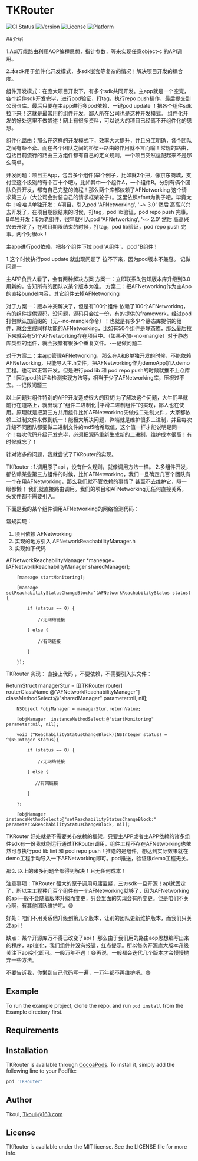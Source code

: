 # TKRouter

[![CI Status](https://img.shields.io/travis/TKRouter/TKRouter.svg?style=flat)](https://travis-ci.org/TKRouter/TKRouter)
[![Version](https://img.shields.io/cocoapods/v/TKRouter.svg?style=flat)](https://cocoapods.org/pods/TKRouter)
[![License](https://img.shields.io/cocoapods/l/TKRouter.svg?style=flat)](https://cocoapods.org/pods/TKRouter)
[![Platform](https://img.shields.io/cocoapods/p/TKRouter.svg?style=flat)](https://cocoapods.org/pods/TKRouter)


##介绍

1.Api万能路由利用AOP编程思想，指针参数，等来实现任意object-c 的API调用。

2.本sdk用于组件化开发模式，多sdk嵌套等复杂的情况！解决项目开发的耦合度。

组件开发模式：在庞大项目开发下，有多个sdk共同开发。主app就是一个空壳，各个组件sdk开发完毕，进行pod验证，打tag，执行repo push操作，最后提交到公司仓库。最后只要在主app进行多pod依赖，一键pod update ！把各个组件sdk拉下来！这就是最常用的组件开发。鄙人所在公司也是这种开发模式。
组件化开发的好处这里不做赘述！网上有很多资料，可以说大的项目已经离不开组件化的思想。

组件化路由：那么在这样的开发模式下，效率大大提升，并且分工明确，各个团队之间有条不紊。而在各个团队之间的桥梁--路由的作用就不言而喻！常规的路由，包括目前流行的路由三方组件都有自己的定义规则，一个项目突然适配起来不是那么简单。

开发问题：项目主App，包含多个组件(举个例子，比如就2个把，像京东商城，支付宝这个级别的有个百十个吧)，比如其中一个组件A，一个组件B。分别有俩个团队负责开发，都有自己完整的流程！那么两个库都依赖了AFNetworking 这个请求第三方（大公司会封装自己的请求框架轮子）。这里依照afnet为例子吧，毕竟太牛！哈哈
A单独开发：A项目，引入pod 'AFNetworking', '~> 3.0'  然后 高高兴兴去开发了，在项目期限结束的时候，打tag，pod lib验证，pod repo push 完事。
B单独开发：B为老组件，很早就引入pod 'AFNetworking', '~> 2.0'  然后 高高兴兴去开发了，在项目期限结束的时候，打tag，pod lib验证，pod repo push 完事。两个对很ok！

主app进行pod依赖，把各个组件下拉   pod 'A组件'， pod 'B组件'!

1.这个时候执行pod update 就出现问题了 拉不下来，因为pod版本不兼容。 记做  问题一

主APP负责人看了，会有两种解决方案
方案一：立即联系B,告知版本库升级到3.0用新的，告知所有的团队以某个版本为准。
方案二：把AFNetworking作为主App的直接bundel内容，其它组件去掉AFNetworking

对于方案一：版本冲突解决了，但是有100个组件 依赖了100个AFNetworking，有的组件提供源码，没问题，源码只会拉一份，有的提供的framework，经过pod打包默认加前缀的（无--no-mangle命令）！也就是有多少个静态库提供的组件，就会生成同样功能的AFNetworking，比如有50个组件是静态库，那么最后拉下来就会有51个AFNetworking存在项目中。（如果不加--no-mangle）对于静态库类型的组件，就会报错有很多个重复文件。---记做问题二

对于方案二：主app管理AFNetworking，那么在A和B单独开发的时候，不能依赖AFNetworking，只能导入主.h文件，把AFNetworking作为demoApp加入demo工程。也可以正常开发。但是进行pod lib 和 pod repo push的时候就推不上仓库了！因为pod验证会检测实现方法等，相当于少了AFNetworking库，压根过不去。--记做问题三

以上问题对组件特别的APP开发造成很大的困扰!为了解决这个问题，大牛们早就前行在道路上，就出现了“组件二进制化||平滑二进制组件”的实现，鄙人也在使用。原理就是把第三方共用组件比如AFNetworking先做成二进制文件，大家都依赖二进制文件来做到统一！能极大解决问题，弊端就是维护很多二进制，并且每次升级不同团队都要做二进制文件的md5哈希取值，这个值一样才能说明是同一个！每次代码升级开发完毕，必须把源码重新生成新的二进制，维护成本很高！有时候就忘了！

针对诸多的问题，我就尝试了TKRouter的实现。

TKRouter : 1.调用原子api ，没有什么规则，就像调用方法一样。
           2.多组件开发，都依赖某些第三方组件的时候，比如AFNetworking，我们一旦确定几百个团队有一个在用AFNetworking，那么我们就不管依赖的事情了
           甚至不去维护它，瞅一眼都懒！ 我们就直接路由调用。我们的项目和AFNetworking无任何直接关系，头文件都不需要引入。
           
下面是我的某个组件调用AFNetworking的网络检测代码：

 常规实现：
 1. 项目依赖 AFNetworking
 2. 实现的地方引入 AFNetworkReachabilityManager.h
 3. 实现如下代码
 
 
  AFNetworkReachabilityManager *maneage=[AFNetworkReachabilityManager sharedManager];
  
        [maneage startMonitoring];
        
        [maneage setReachabilityStatusChangeBlock:^(AFNetworkReachabilityStatus status) {
        
            if (status == 0) {
            
                //无网络链接
                
            } else {
            
                //有网链接
                
            }
            
        }];

TKRouter 实现：
直接上代码 ，不要依赖，不需要引入头文件：


   ReturnStruct  managerStur  = [[[TKRouter router] routerClassName:@"AFNetworkReachabilityManager"] classMethodSelect:@"sharedManager" parameter:nil, nil];
   
        NSObject *objManager = managerStur.returnValue;
        
        [objManager  instanceMethodSelect:@"startMonitoring" parameter:nil, nil];
        
        void (^ReachabilityStatusChangeBlock)(NSInteger status) = ^(NSInteger status){
        
            if (status == 0) {
            
                //无网络链接
                
            } else {
            
               //有网链接
               
            }
            
        };
        
        [objManager instanceMethodSelect:@"setReachabilityStatusChangeBlock:" parameter:&ReachabilityStatusChangeBlock, nil];
        
TKRouter 好处就是不需要关心依赖的框架，只要主APP或者主APP依赖的诸多组件sdk有一份我就能运行通过TKRouter调用，组件工程不存在AFNetworking也依然可与执行pod lib lint 和 pod repo push！推送的是组件，想达到实际效果就在demo工程手动导入一下AFNetworking即可。pod推送，验证跟demo工程无关。

那么 以上的诸多问题全部得到解决！且无任何成本！

注意事项：TKRouter 强大的原子调用毋庸置疑，三方sdk一旦开源！api就固定了，所以主工程种几百个组件有一个AFNetworking就够了，因为AFNetworking的api一般不会随着版本升级而变更，只会里面的实现会有所变更。但是咱们不关心啊，有其他团队维护呢。😄

好处：咱们不用关系他升级到第几个版本，让别的团队更新维护版本，而我们只关注api！

缺点：某个开源库万不得已改变了api！ 那么由于我们用的路由aop思想编写出来的程序，api变化，我们组件并没有报错，红点提示。所以每次开源库大版本升级关注下api变化即可。一般万年不遇！😄再说，一般都会迭代几个版本才会慢慢抛弃一些方法。

不要告诉我，你懒到自己代码写一遍，一万年都不再维护吧。😄



## Example

To run the example project, clone the repo, and run `pod install` from the Example directory first.

## Requirements


## Installation

TKRouter is available through [CocoaPods](https://cocoapods.org). To install
it, simply add the following line to your Podfile:

```ruby
pod 'TKRouter'
```

## Author

Tkoul, Tkoull@163.com

## License

TKRouter is available under the MIT license. See the LICENSE file for more info.
